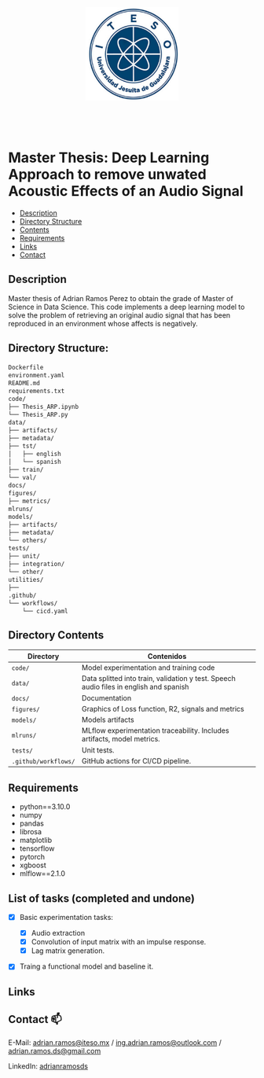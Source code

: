 
<a name="logo"/>
<div align="center">
<img src = "images/iteso_logo.png" 
	 style = "width:190px;height:190px; vertical-align:middle; float:center; margin: 40px 0px 60px 0px;" 
	 align = "middle">
</div>
</a>

# Master Thesis: Deep Learning Approach to remove unwated Acoustic Effects of an Audio Signal

* [Description](#description)
* [Directory Structure](#directory-structure)
* [Contents](#directory-contents)
* [Requirements](#requirements)
* [Links](#links)
* [Contact](#contact-)

## Description

Master thesis of Adrian Ramos Perez to obtain the grade of Master of Science in Data Science.
This code implements a deep learning model to solve the problem of retrieving an original audio signal that has been reproduced in an environment whose affects is negatively.


## Directory Structure:

	Dockerfile
	environment.yaml
	README.md
	requirements.txt
	code/
	├── Thesis_ARP.ipynb
	└── Thesis_ARP.py
	data/
	├── artifacts/
	├── metadata/
	├── tst/
	│	├── english
	│	└── spanish
	├── train/
	└── val/		
	docs/	
	figures/
	├── metrics/
	mlruns/
	models/
	├── artifacts/
	├── metadata/
	└── others/
	tests/
	├── unit/
	├── integration/
	└── other/
	utilities/
	├── 
	.github/
	└── workflows/
		└── cicd.yaml
		

## Directory Contents

| Directory | Contenidos       |
| -         | -                |
| `code/`   | Model experimentation and training code |
| `data/`   | Data splitted into train, validation y test. Speech audio files in english and spanish|
| `docs/`   | Documentation    |
| `figures/`| Graphics of Loss function, R2, signals and metrics        |
| `models/` | Models artifacts                                             |
| `mlruns/` | MLflow experimentation traceability. Includes artifacts, model metrics.  |
| `tests/`    | Unit tests.  |
| `.github/workflows/`     | GitHub actions for CI/CD pipeline.  |

## Requirements

- python==3.10.0
- numpy
- pandas
- librosa
- matplotlib
- tensorflow
- pytorch
- xgboost
- mlflow==2.1.0


## List of tasks (completed and undone)

- [x] Basic experimentation tasks:
	- [x] Audio extraction
	- [x] Convolution of input matrix with an impulse response.
	- [x] Lag matrix generation.
- [x] Traing a functional model and baseline it.


## Links


## Contact 📫

E-Mail: <a href="mailto:adrian.ramos@iteso.mx">adrian.ramos@iteso.mx</a> / <a href="mailto:ing.adrian.ramos@outlook.com">ing.adrian.ramos@outlook.com</a> / <a href="mailto:adrian.ramos.ds@gmail.com">adrian.ramos.ds@gmail.com</a></li>

LinkedIn: <a href="https://www.linkedin.com/in/adrianramosds/">adrianramosds</a>
